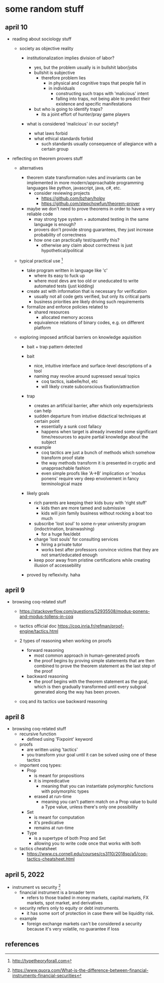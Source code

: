 # some random stuff

## april 10

- reading about sociology stuff
  - society as objective reality
    - institutionalization implies division of labor?
      - yes, but the problem usually is in bullshit labor/jobs
      - bullshit is subjective
        - therefore problem lies
          - in physical and cognitive traps that people fall in
          - in individuals
            - constructing such traps with 'malicious' intent
            - falling into traps, not being able to predict their existence and specific manifestations
      - but who is going to identify traps?
        - its a joint effort of hunter/pray game players

    - what is considered 'malicious' in our society?
      - what laws forbid
      - what ethical standards forbid
        - such standards usually consequence of allegiance with a certain group

- reflecting on theorem provers stuff

  - alternatives
    - theorem state transformation rules and invariants can be implemented in more 
      modern/approachable programming languages like python, javascript, java, c#, etc.
      - consider reviewing projects
        - https://github.com/bzhan/holpy
        - https://github.com/stepchowfun/theorem-prover
    - maybe we don't need to prove theorems in order to have a very reliable code
      - may strong type system + automated testing in the same language is enough?
      - provers don't provide strong guarantees, they just increase probability of correctness
      - how one can practically test/quantify this?
        - otherwise any claim about correctness is just hypothetical/political

  - typical practical use [^2]
    - take program written in language like 'c'
      - where its easy to fuck up
      - where most devs are too old or uneducated to write automated tests (just kidding)
    - create ast with information that is necessary for verification
      - usually not all code gets verified, but only its critical parts
      - business priorities are likely driving such requirements
    - formalize and enforce policies related to
      - shared resources
        - allocated memory access
      - equivalence relations of binary codes, e.g. on different platform
      

  - exploring imposed artificial barriers on knowledge aquisition
    - bait + trap pattern detected
    - bait
      - nice, intuitive interface and surface-level descriptions of a tool
      - naming may revolve around supressed sexual topics
        - coq tactics, isabelle/hol, etc
        - will likely create subconscious fixation/attraction

    - trap
      - creates an artificial barrier, after which only experts/priests can help
      - sudden departure from intutive didactical techniques at certain point
        - essentially a sunk cost fallacy
        - happens when target is already invested some significant time/resources to 
          aquire partial knowledge about the subject
      - example
        - coq tactics are just a bunch of methods which somehow transform proof state
        - the way methods transform it is presented in cryptic and unapproachable fashion
        - even simple proofs like 'A->B' implication or 'modus ponens' require very deep 
          envolvement in fancy terminological maze
    
    - likely goals
      - rich parents are keeping their kids busy with 'right stuff'
        - kids then are more tamed and submissive
        - kids will join family business without rocking a boat too much
      - subscribe 'lost soul' to some n-year university program (indoctrination, brainwashing)
        - for a huge fee/debt
      - charge 'lost souls' for consulting services
        - hiring a private tutor
        - works best after professors convince victims that they are not smart/educated enough
      - keep poor away from pristine certifications while creating illusion of accessebility

    - proved by reflexivity. haha


## april 9

- browsing coq-related stuff
  - https://stackoverflow.com/questions/52935508/modus-ponens-and-modus-tollens-in-coq
  - tactics official doc https://coq.inria.fr/refman/proof-engine/tactics.html

  - 2 types of reasoning when working on proofs
    - forward reasoning
      - most common approach in human-generated proofs
      - the proof begins by proving simple statements that are then combined to prove 
        the theorem statement as the last step of the proof
    - backward reasoning
      - the proof begins with the theorem statement as the goal, which is then gradually 
        transformed until every subgoal generated along the way has been proven. 
  - coq and its tactics use backward reasoning


## april 8

- browsing coq-related stuff
  - recursive function
    - defined using 'Fixpoint' keyword
  - proofs
    - are written using 'tactics'
    - you transform your goal until it can be solved using one of these tactics
  - importent coq types:
      - Prop
        - is meant for propositions
        - it is impredicative
          - meaning that you can instantiate polymorphic functions with polymorphic types
        - erased at run-time
          - meaning you can't pattern match on a Prop value to build a Type value, unless 
            there's only one possibility
      - Set
        - is meant for computation
        - it's predicative
        - remains at run-time
      - Type
        - is a supertype of both Prop and Set
        - allowing you to write code once that works with both
  - tactics cheatsheet
    - https://www.cs.cornell.edu/courses/cs3110/2018sp/a5/coq-tactics-cheatsheet.html


## april 5, 2022

- instrument vs security [^1]
  - financial instrument is a broader term
    - refers to those traded in money markets, capital markets, FX markets, spot market, and derivatives
  - security refers only to equity or debt instruments. 
    - it has some sort of protection in case there will be liquidity risk. 
  - example
    - foreign exchange markets can't be considered a security because it's very volatile, no guarantee if loss


## references

[^1]: https://www.quora.com/What-is-the-difference-between-financial-instruments-financial-securities
[^2]: http://typetheoryforall.com
